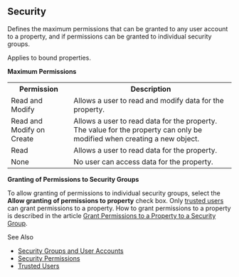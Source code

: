 ## Security

Defines the maximum permissions that can be granted to any user account to a property, and if permissions can be granted to individual security groups.

Applies to bound properties.

**Maximum Permissions**

<table style="WIDTH: 100%">

<tbody>

<tr>

<th>Permission</th>

<th>Description</th>

</tr>

<tr>

<td>Read and Modify</td>

<td>Allows a user to read and modify data for the property.</td>

</tr>

<tr>

<td>Read and Modify on Create</td>

<td>Allows a user to read data for the property. The value for the property can only be modified when creating a new object.</td>

</tr>

<tr>

<td>Read</td>

<td>Allows a user to read data for the property.</td>

</tr>

<tr>

<td>None</td>

<td>No user can access data for the property.</td>

</tr>

</tbody>

</table>

**Granting of Permissions to Security Groups**

To allow granting of permissions to individual security groups, select the **Allow granting of permissions to property** check box. Only [trusted users](../../../security/trusted-users.md "Trusted Users") can grant permissions to a property. How to grant permissions to a property is described in the article [Grant Permissions to a Property to a Security Group](../../../security/security-permissions.md "Grant Permissions to a Property to a Security Group").

See Also

*   [Security Groups and User Accounts](../../../security/security-groups-and-user-accounts.md)
*   [Security Permissions](../../../security/security-permissions.md)
*   [Trusted Users](../../../security/trusted-users.md)